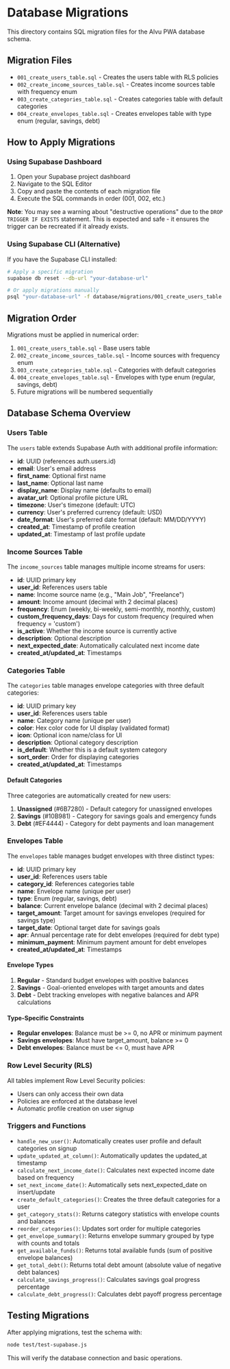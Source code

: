 # Database Migrations

This directory contains SQL migration files for the Alvu PWA database schema.

## Migration Files

- `001_create_users_table.sql` - Creates the users table with RLS policies
- `002_create_income_sources_table.sql` - Creates income sources table with frequency enum
- `003_create_categories_table.sql` - Creates categories table with default categories
- `004_create_envelopes_table.sql` - Creates envelopes table with type enum (regular, savings, debt)

## How to Apply Migrations

### Using Supabase Dashboard

1. Open your Supabase project dashboard
2. Navigate to the SQL Editor
3. Copy and paste the contents of each migration file
4. Execute the SQL commands in order (001, 002, etc.)

**Note**: You may see a warning about "destructive operations" due to the `DROP TRIGGER IF EXISTS` statement. This is expected and safe - it ensures the trigger can be recreated if it already exists.

### Using Supabase CLI (Alternative)

If you have the Supabase CLI installed:

```bash
# Apply a specific migration
supabase db reset --db-url "your-database-url"

# Or apply migrations manually
psql "your-database-url" -f database/migrations/001_create_users_table.sql
```

## Migration Order

Migrations must be applied in numerical order:

1. `001_create_users_table.sql` - Base users table
2. `002_create_income_sources_table.sql` - Income sources with frequency enum
3. `003_create_categories_table.sql` - Categories with default categories
4. `004_create_envelopes_table.sql` - Envelopes with type enum (regular, savings, debt)
5. Future migrations will be numbered sequentially

## Database Schema Overview

### Users Table

The `users` table extends Supabase Auth with additional profile information:

- **id**: UUID (references auth.users.id)
- **email**: User's email address
- **first_name**: Optional first name
- **last_name**: Optional last name
- **display_name**: Display name (defaults to email)
- **avatar_url**: Optional profile picture URL
- **timezone**: User's timezone (default: UTC)
- **currency**: User's preferred currency (default: USD)
- **date_format**: User's preferred date format (default: MM/DD/YYYY)
- **created_at**: Timestamp of profile creation
- **updated_at**: Timestamp of last profile update

### Income Sources Table

The `income_sources` table manages multiple income streams for users:

- **id**: UUID primary key
- **user_id**: References users table
- **name**: Income source name (e.g., "Main Job", "Freelance")
- **amount**: Income amount (decimal with 2 decimal places)
- **frequency**: Enum (weekly, bi-weekly, semi-monthly, monthly, custom)
- **custom_frequency_days**: Days for custom frequency (required when frequency = 'custom')
- **is_active**: Whether the income source is currently active
- **description**: Optional description
- **next_expected_date**: Automatically calculated next income date
- **created_at/updated_at**: Timestamps

### Categories Table

The `categories` table manages envelope categories with three default categories:

- **id**: UUID primary key
- **user_id**: References users table
- **name**: Category name (unique per user)
- **color**: Hex color code for UI display (validated format)
- **icon**: Optional icon name/class for UI
- **description**: Optional category description
- **is_default**: Whether this is a default system category
- **sort_order**: Order for displaying categories
- **created_at/updated_at**: Timestamps

#### Default Categories

Three categories are automatically created for new users:
1. **Unassigned** (#6B7280) - Default category for unassigned envelopes
2. **Savings** (#10B981) - Category for savings goals and emergency funds
3. **Debt** (#EF4444) - Category for debt payments and loan management

### Envelopes Table

The `envelopes` table manages budget envelopes with three distinct types:

- **id**: UUID primary key
- **user_id**: References users table
- **category_id**: References categories table
- **name**: Envelope name (unique per user)
- **type**: Enum (regular, savings, debt)
- **balance**: Current envelope balance (decimal with 2 decimal places)
- **target_amount**: Target amount for savings envelopes (required for savings type)
- **target_date**: Optional target date for savings goals
- **apr**: Annual percentage rate for debt envelopes (required for debt type)
- **minimum_payment**: Minimum payment amount for debt envelopes
- **created_at/updated_at**: Timestamps

#### Envelope Types

1. **Regular** - Standard budget envelopes with positive balances
2. **Savings** - Goal-oriented envelopes with target amounts and dates
3. **Debt** - Debt tracking envelopes with negative balances and APR calculations

#### Type-Specific Constraints

- **Regular envelopes**: Balance must be >= 0, no APR or minimum payment
- **Savings envelopes**: Must have target_amount, balance >= 0
- **Debt envelopes**: Balance must be <= 0, must have APR

### Row Level Security (RLS)

All tables implement Row Level Security policies:

- Users can only access their own data
- Policies are enforced at the database level
- Automatic profile creation on user signup

### Triggers and Functions

- `handle_new_user()`: Automatically creates user profile and default categories on signup
- `update_updated_at_column()`: Automatically updates the updated_at timestamp
- `calculate_next_income_date()`: Calculates next expected income date based on frequency
- `set_next_income_date()`: Automatically sets next_expected_date on insert/update
- `create_default_categories()`: Creates the three default categories for a user
- `get_category_stats()`: Returns category statistics with envelope counts and balances
- `reorder_categories()`: Updates sort order for multiple categories
- `get_envelope_summary()`: Returns envelope summary grouped by type with counts and totals
- `get_available_funds()`: Returns total available funds (sum of positive envelope balances)
- `get_total_debt()`: Returns total debt amount (absolute value of negative debt balances)
- `calculate_savings_progress()`: Calculates savings goal progress percentage
- `calculate_debt_progress()`: Calculates debt payoff progress percentage

## Testing Migrations

After applying migrations, test the schema with:

```bash
node test/test-supabase.js
```

This will verify the database connection and basic operations.